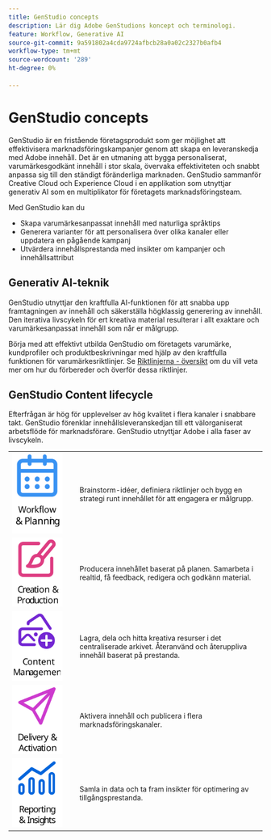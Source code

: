 ```yaml
---
title: GenStudio concepts
description: Lär dig Adobe GenStudions koncept och terminologi.
feature: Workflow, Generative AI
source-git-commit: 9a591802a4cda9724afbcb28a0a02c2327b0afb4
workflow-type: tm+mt
source-wordcount: '289'
ht-degree: 0%

---
```



# GenStudio concepts

GenStudio är en fristående företagsprodukt som ger möjlighet att effektivisera marknadsföringskampanjer genom att skapa en leveranskedja med Adobe innehåll. Det är en utmaning att bygga personaliserat, varumärkesgodkänt innehåll i stor skala, övervaka effektiviteten och snabbt anpassa sig till den ständigt föränderliga marknaden. GenStudio sammanför Creative Cloud och Experience Cloud i en applikation som utnyttjar generativ AI som en multiplikator för företagets marknadsföringsteam.

Med GenStudio kan du

- Skapa varumärkesanpassat innehåll med naturliga språktips
- Generera varianter för att personalisera över olika kanaler eller uppdatera en pågående kampanj
- Utvärdera innehållsprestanda med insikter om kampanjer och innehållsattribut

## Generativ AI-teknik

GenStudio utnyttjar den kraftfulla AI-funktionen för att snabba upp framtagningen av innehåll och säkerställa högklassig generering av innehåll. Den iterativa livscykeln för ert kreativa material resulterar i allt exaktare och varumärkesanpassat innehåll som når er målgrupp.

Börja med att effektivt utbilda GenStudio om företagets varumärke, kundprofiler och produktbeskrivningar med hjälp av den kraftfulla funktionen för varumärkesriktlinjer. Se [Riktlinjerna - översikt](../user-guide/guidelines/overview.md) om du vill veta mer om hur du förbereder och överför dessa riktlinjer.

## GenStudio Content lifecycle

Efterfrågan är hög för upplevelser av hög kvalitet i flera kanaler i snabbare takt. GenStudio förenklar innehållsleveranskedjan till ett välorganiserat arbetsflöde för marknadsförare. GenStudio utnyttjar Adobe i alla faser av livscykeln.

<table style="table-layout:fixed">
<tr style="border: 0;">
    <td style="width: 120px;">
       <img alt="kalender" src="../assets/csc-workflow-planning.svg" width="100">
    </td>
    <td>
        <p>Brainstorm-idéer, definiera riktlinjer och bygg en strategi runt innehållet för att engagera er målgrupp.</p>
    </td>
</tr>
<tr style="border: 0;">
    <td style="width: 120px;">
        <img alt="pensel och arbetsyta" src="../assets/csc-creation-production.svg" width="100">
    </td>
    <td>
        <p>Producera innehållet baserat på planen. Samarbeta i realtid, få feedback, redigera och godkänn material.</p>
    </td>
</tr>
<tr style="border: 0;">
    <td style="width: 120px;">
        <img alt="bilder med mera" src="../assets/csc-content-mgmt.svg" width="100">
    </td>
    <td>
        <p>Lagra, dela och hitta kreativa resurser i det centraliserade arkivet. Återanvänd och återuppliva innehåll baserat på prestanda.</p>
    </td>
</tr>
<tr style="border: 0;">
    <td style="width: 120px;">
        <img alt="pappersflygplan" src="../assets/csc-delivery-activation.svg" width="100">
    </td>
    <td>
        <p>Aktivera innehåll och publicera i flera marknadsföringskanaler.</P>
    </td>
</tr>
<tr style="border: 0;">
    <td style="width: 120px;">
        <img alt="diagram" src="../assets/csc-reporting-insights.svg" width="100">
    </td>
    <td>
        <p>Samla in data och ta fram insikter för optimering av tillgångsprestanda.</p>
    </td>
</tr>
</table>
